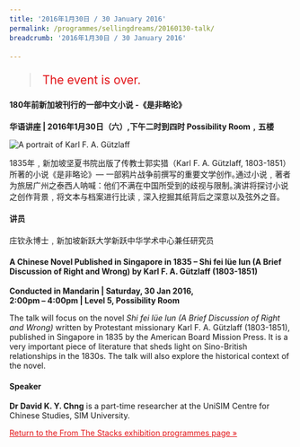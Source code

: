 ```yaml
---
title: '2016年1月30日 / 30 January 2016'
permalink: /programmes/sellingdreams/20160130-talk/
breadcrumb: '2016年1月30日 / 30 January 2016'

---
```



<blockquote style="color: #E21216; font-size: 150%;">The event is over.</blockquote>

<h4>180年前新加坡刊行的一部中文小说 -《是非略论》</h4>

<p><strong>华语讲座 &#124; 2016年1月30日（六）,下午二时到四时 Possibility Room﹐五楼</strong></p>

<img srcset="/images/event-images/from-the-stacks-onsite/fts02_400w.jpg 400w, /images/event-images/from-the-stacks-onsite/FTS02.jpg 1000w" sizes="(max-width: 500px) 40vw, 100vw" height="895" width="1000" src="/images/event-images/from-the-stacks-onsite/FTS02_400w.jpg" alt="A portrait of Karl F. A. Gützlaff">

<p>1835年﹐新加坡坚夏书院出版了传教士郭实猎（Karl F. A. Gützlaff, 1803-1851）所著的小说《是非略论》— 一部鸦片战争前撰写的重要文学创作｡通过小说﹐著者为旅居广州之泰西人呐喊：他们不满在中国所受到的歧视与限制｡演讲将探讨小说之创作背景﹐将文本与档案进行比读﹐深入挖掘其纸背后之深意以及弦外之音｡</p>

<h4>讲员</h4>
<p>庄钦永博士﹐新加坡新跃大学新跃中华学术中心兼任研究员</p>

<h4>A Chinese Novel Published in Singapore in 1835 – Shi fei lüe lun (A Brief Discussion of Right and Wrong) by Karl F. A. Gützlaff (1803-1851)</h4>

<p><strong>Conducted in Mandarin &#124; Saturday, 30 Jan 2016,</strong><br>
<strong>2:00pm – 4:00pm &#124; Level 5, Possibility Room</strong></p>

<p>The talk will focus on the novel <em>Shi fei lüe lun (A Brief Discussion of Right and Wrong)</em> written by Protestant missionary Karl F. A. Gützlaff (1803-1851), published in Singapore in 1835 by the American Board Mission Press. It is a very important piece of literature that sheds light on Sino-British relationships in the 1830s. The talk will also explore the historical context of the novel.</p>

<h4>Speaker</h4>
<p><strong>Dr David K. Y. Chng</strong> is a part-time researcher at the UniSIM Centre for Chinese Studies, SIM University.</p>

<a href="/exhibitions/past-exhibitions/fromthestacks/programmes/" style="color:#E21216;">Return to the From The Stacks exhibition programmes page &#187;</a>